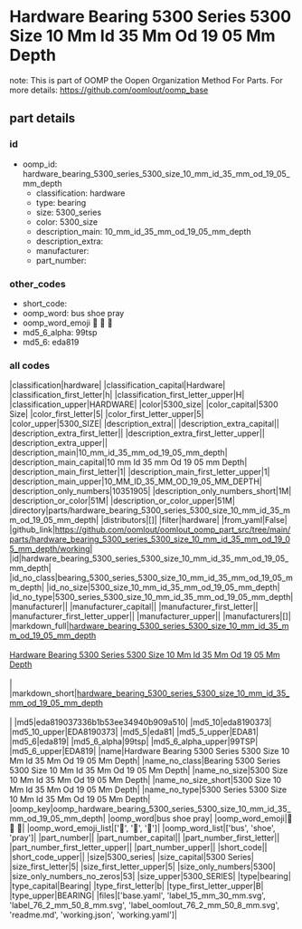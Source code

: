 # Hardware Bearing 5300 Series 5300 Size 10 Mm Id 35 Mm Od 19 05 Mm Depth  

note: This is part of OOMP the Oopen Organization Method For Parts. For more details: https://github.com/oomlout/oomp_base

##  part details





### id
* oomp_id: hardware_bearing_5300_series_5300_size_10_mm_id_35_mm_od_19_05_mm_depth
  * classification: hardware
  * type: bearing
  * size: 5300_series
  * color: 5300_size
  * description_main: 10_mm_id_35_mm_od_19_05_mm_depth
  * description_extra: 
  * manufacturer: 
  * part_number: 

### other_codes
* short_code: 
* oomp_word: bus shoe pray
* oomp_word_emoji :bus: :shoe: :pray:
* md5_6_alpha: 99tsp
* md5_6: eda819

### all codes 
|classification|hardware|
|classification_capital|Hardware|
|classification_first_letter|h|
|classification_first_letter_upper|H|
|classification_upper|HARDWARE|
|color|5300_size|
|color_capital|5300 Size|
|color_first_letter|5|
|color_first_letter_upper|5|
|color_upper|5300_SIZE|
|description_extra||
|description_extra_capital||
|description_extra_first_letter||
|description_extra_first_letter_upper||
|description_extra_upper||
|description_main|10_mm_id_35_mm_od_19_05_mm_depth|
|description_main_capital|10 mm Id 35 mm Od 19 05 mm Depth|
|description_main_first_letter|1|
|description_main_first_letter_upper|1|
|description_main_upper|10_MM_ID_35_MM_OD_19_05_MM_DEPTH|
|description_only_numbers|10351905|
|description_only_numbers_short|1M|
|description_or_color|51M|
|description_or_color_upper|51M|
|directory|parts/hardware_bearing_5300_series_5300_size_10_mm_id_35_mm_od_19_05_mm_depth|
|distributors|[]|
|filter|hardware|
|from_yaml|False|
|github_link|https://github.com/oomlout/oomlout_oomp_part_src/tree/main/parts/hardware_bearing_5300_series_5300_size_10_mm_id_35_mm_od_19_05_mm_depth/working|
|id|hardware_bearing_5300_series_5300_size_10_mm_id_35_mm_od_19_05_mm_depth|
|id_no_class|bearing_5300_series_5300_size_10_mm_id_35_mm_od_19_05_mm_depth|
|id_no_size|5300_size_10_mm_id_35_mm_od_19_05_mm_depth|
|id_no_type|5300_series_5300_size_10_mm_id_35_mm_od_19_05_mm_depth|
|manufacturer||
|manufacturer_capital||
|manufacturer_first_letter||
|manufacturer_first_letter_upper||
|manufacturer_upper||
|manufacturers|[]|
|markdown_full|[hardware_bearing_5300_series_5300_size_10_mm_id_35_mm_od_19_05_mm_depth](https://github.com/oomlout/oomlout_oomp_part_src/tree/main/parts/hardware_bearing_5300_series_5300_size_10_mm_id_35_mm_od_19_05_mm_depth/working)<br>[](https://github.com/oomlout/oomlout_oomp_part_src/tree/main/parts/hardware_bearing_5300_series_5300_size_10_mm_id_35_mm_od_19_05_mm_depth/working)<br>[Hardware Bearing 5300 Series 5300 Size 10 Mm Id 35 Mm Od 19 05 Mm Depth](https://github.com/oomlout/oomlout_oomp_part_src/tree/main/parts/hardware_bearing_5300_series_5300_size_10_mm_id_35_mm_od_19_05_mm_depth/working)<br><br>|
|markdown_short|[hardware_bearing_5300_series_5300_size_10_mm_id_35_mm_od_19_05_mm_depth](https://github.com/oomlout/oomlout_oomp_part_src/tree/main/parts/hardware_bearing_5300_series_5300_size_10_mm_id_35_mm_od_19_05_mm_depth/working)<br><br>|
|md5|eda819037336b1b53ee34940b909a510|
|md5_10|eda8190373|
|md5_10_upper|EDA8190373|
|md5_5|eda81|
|md5_5_upper|EDA81|
|md5_6|eda819|
|md5_6_alpha|99tsp|
|md5_6_alpha_upper|99TSP|
|md5_6_upper|EDA819|
|name|Hardware Bearing 5300 Series 5300 Size 10 Mm Id 35 Mm Od 19 05 Mm Depth|
|name_no_class|Bearing 5300 Series 5300 Size 10 Mm Id 35 Mm Od 19 05 Mm Depth|
|name_no_size|5300 Size 10 Mm Id 35 Mm Od 19 05 Mm Depth|
|name_no_size_short|5300 Size 10 Mm Id 35 Mm Od 19 05 Mm Depth|
|name_no_type|5300 Series 5300 Size 10 Mm Id 35 Mm Od 19 05 Mm Depth|
|oomp_key|oomp_hardware_bearing_5300_series_5300_size_10_mm_id_35_mm_od_19_05_mm_depth|
|oomp_word|bus shoe pray|
|oomp_word_emoji|:bus: :shoe: :pray:|
|oomp_word_emoji_list|[':bus:', ':shoe:', ':pray:']|
|oomp_word_list|['bus', 'shoe', 'pray']|
|part_number||
|part_number_capital||
|part_number_first_letter||
|part_number_first_letter_upper||
|part_number_upper||
|short_code||
|short_code_upper||
|size|5300_series|
|size_capital|5300 Series|
|size_first_letter|5|
|size_first_letter_upper|5|
|size_only_numbers|5300|
|size_only_numbers_no_zeros|53|
|size_upper|5300_SERIES|
|type|bearing|
|type_capital|Bearing|
|type_first_letter|b|
|type_first_letter_upper|B|
|type_upper|BEARING|
|files|['base.yaml', 'label_15_mm_30_mm.svg', 'label_76_2_mm_50_8_mm.svg', 'label_oomlout_76_2_mm_50_8_mm.svg', 'readme.md', 'working.json', 'working.yaml']|

